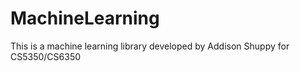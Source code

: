 # MachineLearning

This is a machine learning library developed by Addison Shuppy for CS5350/CS6350
